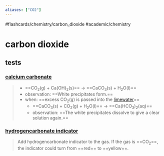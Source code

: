 ```yaml
---
aliases: ["CO2"]
---
```


#flashcards/chemistry/carbon_dioxide #academic/chemistry

# carbon dioxide

## tests

### [calcium carbonate](calcium%20compound.md)
> - ==CO<sub>2</sub>(g) + Ca(OH)<sub>2</sub>(s)== → ==CaCO<sub>3</sub>(s) + H<sub>2</sub>O(l)==
> - observation: ==White precipitates form.==
> - when: ==excess CO<sub>2</sub>(g) is passed into the [limewater](calcium%20compound.md)==
>     - ==CaCO<sub>3</sub>(s) + CO<sub>2</sub>(g) + H<sub>2</sub>O(l)== → ==Ca(HCO<sub>3</sub>)<sub>2</sub>(aq)==
>     - observation: ==The white precipitates dissolve to give a clear solution again.== <!--SR:!2022-05-02,24,230!2022-05-01,25,250!2022-04-24,10,206!2022-04-18,15,246!2022-04-20,17,246!2022-04-19,16,246!2022-04-21,18,246-->

### [hydrogencarbonate indicator](hydrogencarbonate%20indicator)
> Add hydrogencarbonate indicator to the gas. If the gas is ==CO<sub>2</sub>==, the indicator could turn from ==red== to ==yellow==. <!--SR:!2022-05-08,30,270!2022-05-02,24,230!2022-04-21,18,246-->
